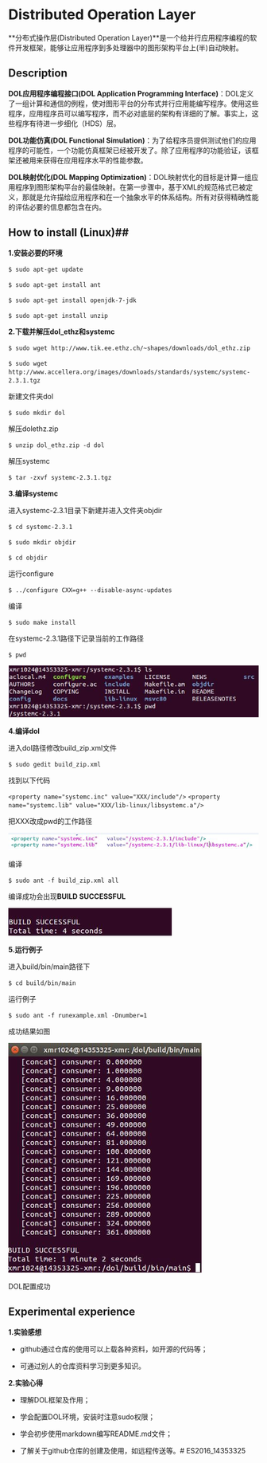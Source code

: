 # Distributed Operation Layer #

**分布式操作层(Distributed Operation Layer)**是一个给并行应用程序编程的软件开发框架，能够让应用程序到多处理器中的图形架构平台上(半)自动映射。

## Description ##

**DOL应用程序编程接口(DOL Application Programming Interface)**：DOL定义了一组计算和通信的例程，使对图形平台的分布式并行应用能编写程序。使用这些程序，应用程序员可以编写程序，而不必对底层的架构有详细的了解。事实上，这些程序有待进一步细化（HDS）层。

**DOL功能仿真(DOL Functional Simulation)**：为了给程序员提供测试他们的应用程序的可能性，一个功能仿真框架已经被开发了。除了应用程序的功能验证，该框架还被用来获得在应用程序水平的性能参数。

**DOL映射优化(DOL Mapping Optimization)**：DOL映射优化的目标是计算一组应用程序到图形架构平台的最佳映射。在第一步骤中，基于XML的规范格式已被定义，那就是允许描绘应用程序和在一个抽象水平的体系结构。所有对获得精确性能的评估必要的信息都包含在内。

## How to install (Linux)##

**1.安装必要的环境**

 `$	sudo apt-get update`

 `$	sudo apt-get install ant`

 `$ sudo apt-get install openjdk-7-jdk`

 `$	sudo apt-get install unzip`

**2.下载并解压dol_ethz和systemc**

 `$ sudo wget http://www.tik.ee.ethz.ch/~shapes/downloads/dol_ethz.zip`

 `$ sudo wget http://www.accellera.org/images/downloads/standards/systemc/systemc-2.3.1.tgz`

   新建文件夹dol

 `$ sudo mkdir dol`

   解压dolethz.zip

 `$	unzip dol_ethz.zip -d dol`

   解压systemc

 `$	tar -zxvf systemc-2.3.1.tgz`

**3.编译systemc**

   进入systemc-2.3.1目录下新建并进入文件夹objdir

 `$	cd systemc-2.3.1`

 `$	sudo mkdir objdir`

 `$	cd objdir`

   运行configure

 `$	../configure CXX=g++ --disable-async-updates`

   编译

 `$	sudo make install`

   在systemc-2.3.1路径下记录当前的工作路径

 `$ pwd`

  ![img1](lab2/img1.jpg)

**4.编译dol**

   进入dol路径修改build_zip.xml文件

 `$ sudo gedit build_zip.xml`

   找到以下代码

 `<property name="systemc.inc" value="XXX/include"/>`
 `<property name="systemc.lib" value="XXX/lib-linux/libsystemc.a"/>`

   把XXX改成pwd的工作路径
 
  ![img2](lab2/img2.jpg)

   编译

 `$	sudo ant -f build_zip.xml all`

   编译成功会出现**BUILD SUCCESSFUL**

  ![img3](lab2/img3.jpg) 

**5.运行例子**

   进入build/bin/main路径下

 `$	cd build/bin/main`

   运行例子

 `$	sudo ant -f runexample.xml -Dnumber=1`

   成功结果如图

   ![img4](lab2/img4.jpg)

   DOL配置成功

## Experimental experience ##

**1.实验感想**

* github通过仓库的使用可以上载各种资料，如开源的代码等；

* 可通过别人的仓库资料学习到更多知识。

**2.实验心得**

* 理解DOL框架及作用；

* 学会配置DOL环境，安装时注意sudo权限；

* 学会初步使用markdown编写README.md文件；

* 了解关于github仓库的创建及使用，如远程传送等。# ES2016_14353325
